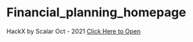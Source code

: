 # Financial_planning_homepage
HackX by Scalar Oct - 2021
[Click Here to Open](https://financial-planning-education-needed.vercel.app/)
